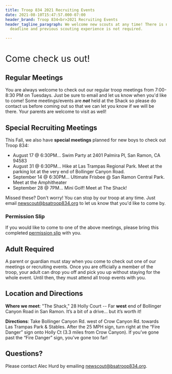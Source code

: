 ```yaml
---
title: Troop 834 2021 Recruiting Events
date: 2021-08-10T15:47:57.000-07:00
header_brand: Troop 834<br>2021 Recruiting Events
header_tagline_paragraph: We welcome new scouts at any time! There is no recruiting
  deadline and previous scouting experience is not required.

---
```

<h1 id="come-check-us-out" style="font-weight:normal;">Come check us out!</h1>

## Regular Meetings

You are always welcome to check out our regular troop meetings from 7:00-8:30
PM on Tuesdays. Just be sure to email and let us know when you'd like to come!
Some meetings/events are **_not_** held at the Shack so please do contact us before
coming out so that we can let you know if we will be there. Your parents are
welcome to visit as well!

## Special Recruiting Meetings

This Fall, we also have **special meetings** planned for new boys to check out Troop 834:

* August 17 @ 6:30PM… Swim Party at 2401 Palmira Pl, San Ramon, CA 94583
* August 31 @ 6:30PM… Hike at Las Trampas Regional Park. Meet at the parking lot at the very end of Bollinger Canyon Road.
* September 14 @ 6:30PM… Ultimate Frisbee @ San Ramon Central Park. Meet at the Amphitheater
* September 28 @ 7PM… Mini Golf! Meet at The Shack!

Missed these?  Don't worry!  You can stop by our troop at any time.  Just email newscout@bsatroop834.org to let us know that you'd like to come by.

### Permission Slip

If you would like to come to one of the above meetings, please bring this
completed [permission slip](/files/Troop834_Fall2021_RecruitingEvents_PermissionSlip.pdf) with you.

## Adult Required

A parent or guardian must stay when you come to check out one of our meetings or recruiting events.  Once you are officially a member of the troop, your adult can drop you off and pick you up without staying for the whole event.  Until then, they must attend all troop events with you.

## Location and Directions

**Where we meet**: "The Shack," 28 Holly Court -- Far **west** end of Bollinger
Canyon Road in San Ramon. It’s a bit of a drive… but it’s worth it!

**Directions**: Take Bollinger Canyon Rd. west of Crow Canyon Rd. towards Las Trampas Park & Stables. After the 25 MPH sign, turn right at the “Fire Danger” sign onto Holly Ct (3.3 miles from Crow Canyon). If you’ve gone past the “Fire Danger” sign, you’ve gone too far!

## Questions?

Please contact Alec Hurd by emailing newscout@bsatroop834.org.